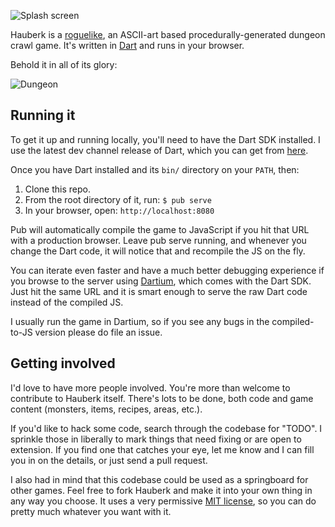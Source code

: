![Splash screen][splash]

Hauberk is a [roguelike][], an ASCII-art based procedurally-generated dungeon crawl game. It's written in [Dart] and runs in your browser.

Behold it in all of its glory:

![Dungeon][]

## Running it

To get it up and running locally, you'll need to have the Dart SDK installed.
I use the latest dev channel release of Dart, which you can get from
[here][sdk].

Once you have Dart installed and its `bin/` directory on your `PATH`, then:

1. Clone this repo.
2. From the root directory of it, run: `$ pub serve`
3. In your browser, open: `http://localhost:8080`

Pub will automatically compile the game to JavaScript if you hit that URL with
a production browser. Leave pub serve running, and whenever you change the Dart
code, it will notice that and recompile the JS on the fly.

You can iterate even faster and have a much better debugging experience if you
browse to the server using [Dartium][], which comes with the Dart SDK. Just hit
the same URL and it is smart enough to serve the raw Dart code instead of the
compiled JS.

I usually run the game in Dartium, so if you see any bugs in the compiled-to-JS
version please do file an issue.

## Getting involved

I'd love to have more people involved. You're more than welcome to contribute
to Hauberk itself. There's lots to be done, both code and game content
(monsters, items, recipes, areas, etc.).

If you'd like to hack some code, search through the codebase for "TODO". I sprinkle those in liberally to mark things that need fixing or are open to extension. If you find one that catches your eye, let me know and I can fill you in on the details, or just send a pull request.

I also had in mind that this codebase could be used as a springboard for other
games. Feel free to fork Hauberk and make it into your own thing in any way
you choose. It uses a very permissive [MIT license][], so you can do pretty much
whatever you want with it.

[roguelike]: http://en.wikipedia.org/wiki/Roguelike
[dart]: http://dartlang.org
[splash]: http://i.imgur.com/qWq2UU7.gif
[dungeon]: http://i.imgur.com/0Lrc3dn.gif
[sdk]: https://www.dartlang.org/tools/download.html
[dartium]: https://www.dartlang.org/tools/dartium/
[mit license]: https://github.com/munificent/hauberk/blob/master/COPYRIGHT
